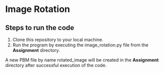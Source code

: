 # Image Rotation

## Steps to run the code

1. Clone this repository to your local machine.
2. Run the program by executing the image_rotation.py file from the **Assignment** directory.

A new PBM file by name rotated_image will be created in the **Assignment** directory after successful execution of the code. 